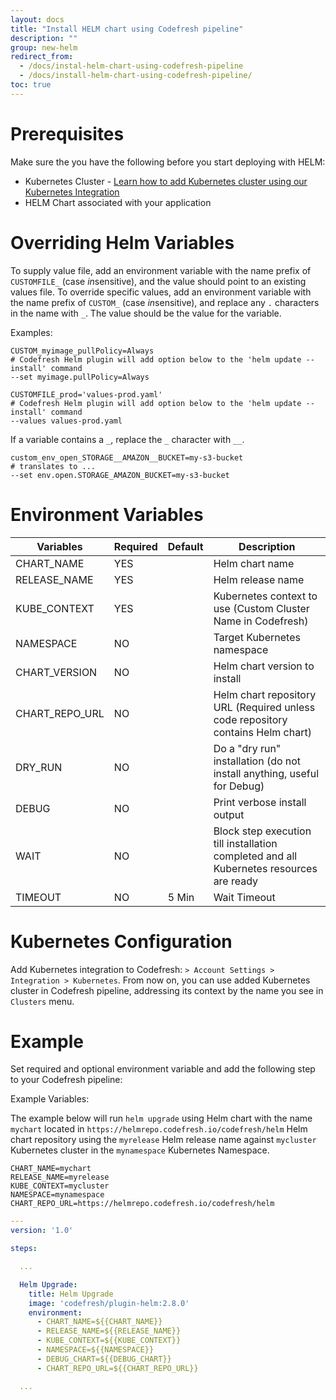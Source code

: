 ```yaml
---
layout: docs
title: "Install HELM chart using Codefresh pipeline"
description: ""
group: new-helm
redirect_from:
  - /docs/instal-helm-chart-using-codefresh-pipeline
  - /docs/install-helm-chart-using-codefresh-pipeline/
toc: true
---
```


# Prerequisites
Make sure the you have the following before you start deploying with HELM:
* Kubernetes Cluster - [Learn how to add Kubernetes cluster using our Kubernetes Integration](https://docs.codefresh.io/v1.0/docs/adding-non-gke-kubernetes-cluster)
* HELM Chart associated with your application

# Overriding Helm Variables

To supply value file, add an environment variable with the name prefix of `CUSTOMFILE_` (case *in*sensitive), and the value should point to an existing values file.
To override specific values, add an environment variable with the name prefix of `CUSTOM_` (case *in*sensitive), and replace any `.` characters in the name with `_`. The value should be the value for the variable.

Examples:
```text
CUSTOM_myimage_pullPolicy=Always
# Codefresh Helm plugin will add option below to the 'helm update --install' command
--set myimage.pullPolicy=Always

CUSTOMFILE_prod='values-prod.yaml'
# Codefresh Helm plugin will add option below to the 'helm update --install' command
--values values-prod.yaml
```

If a variable contains a `_`, replace the `_` character with `__`.

```text
custom_env_open_STORAGE__AMAZON__BUCKET=my-s3-bucket
# translates to ...
--set env.open.STORAGE_AMAZON_BUCKET=my-s3-bucket
```


# Environment Variables

| Variables      | Required | Default | Description                                                                             |
|----------------|----------|---------|-----------------------------------------------------------------------------------------|
| CHART_NAME     | YES      |         | Helm chart name                                                                         |
| RELEASE_NAME   | YES      |         | Helm release name                                                                       |
| KUBE_CONTEXT   | YES      |         | Kubernetes context to use (Custom Cluster Name in Codefresh)                            |
| NAMESPACE      | NO       |         | Target Kubernetes namespace                                                             |
| CHART_VERSION  | NO       |         | Helm chart version to install                                                           |
| CHART_REPO_URL | NO       |         | Helm chart repository URL (Required unless code repository contains Helm chart)         |
| DRY_RUN        | NO       |         | Do a "dry run" installation (do not install anything, useful for Debug)                 |
| DEBUG          | NO       |         | Print verbose install output                                                            |
| WAIT           | NO       |         | Block step execution till installation completed and all Kubernetes resources are ready |
| TIMEOUT        | NO       | 5 Min   | Wait Timeout                                                                            |


# Kubernetes Configuration

Add Kubernetes integration to Codefresh: `> Account Settings > Integration > Kubernetes`. From now on, you can use added Kubernetes cluster in Codefresh pipeline, addressing its context by the name you see in `Clusters` menu.

# Example

Set required and optional environment variable and add the following step to your Codefresh pipeline:

Example Variables:

The example below will run `helm upgrade` using Helm chart with the name `mychart` located in `https://helmrepo.codefresh.io/codefresh/helm` Helm chart repository using the `myrelease` Helm release name against `mycluster` Kubernetes cluster in the `mynamespace` Kubernetes Namespace.

```text
CHART_NAME=mychart
RELEASE_NAME=myrelease
KUBE_CONTEXT=mycluster
NAMESPACE=mynamespace
CHART_REPO_URL=https://helmrepo.codefresh.io/codefresh/helm
```

```yaml
---
version: '1.0'

steps:

  ...

  Helm Upgrade:
    title: Helm Upgrade
    image: 'codefresh/plugin-helm:2.8.0'
    environment:
      - CHART_NAME=${{CHART_NAME}}
      - RELEASE_NAME=${{RELEASE_NAME}}
      - KUBE_CONTEXT=${{KUBE_CONTEXT}}
      - NAMESPACE=${{NAMESPACE}}
      - DEBUG_CHART=${{DEBUG_CHART}}
      - CHART_REPO_URL=${{CHART_REPO_URL}}

  ...

```
